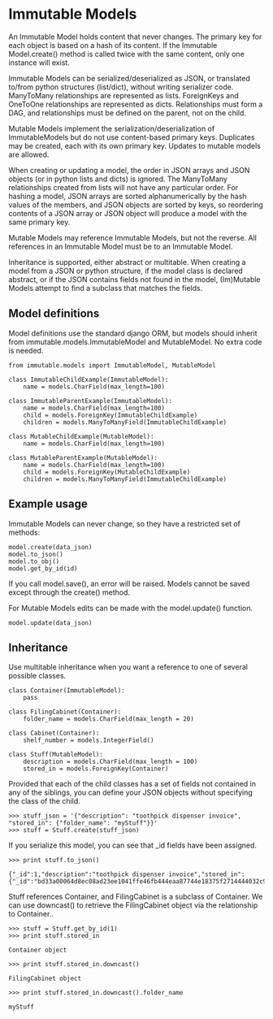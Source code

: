 # Immutable Models

An Immutable Model holds content that never changes. The primary key for each object is based on a hash of its content. If the Immutable Model.create() method is called twice with the same content, only one instance will exist. 

Immutable Models can be serialized/deserialized as JSON, or translated to/from python structures (list/dict), without writing serializer code. ManyToMany relationships are represented as lists. ForeignKeys and OneToOne relationships are represented as dicts. Relationships must form a DAG, and relationships must be defined on the parent, not on the child.

Mutable Models implement the serialization/deserialization of ImmutableModels but do not use content-based primary keys. Duplicates may be created, each with its own primary key. Updates to mutable models are allowed.

When creating or updating a model, the order in JSON arrays and JSON objects (or in python lists and dicts) is ignored. The ManyToMany relationships created from lists will not have any particular order. For hashing a model, JSON arrays are sorted alphanumerically by the hash values of the members, and JSON objects are sorted by keys, so reordering contents of a JSON array or JSON object will produce a model with the same primary key.

Mutable Models may reference Immutable Models, but not the reverse. All references in an Immutable Model must be to an Immutable Model.

Inheritance is supported, either abstract or multitable. When creating a model from a JSON or python structure, if the model class is declared abstract, or if the JSON contains fields not found in the model, (Im)Mutable Models attempt to find a subclass that matches the fields.



## Model definitions
Model definitions use the standard django ORM, but models should inherit from immutable.models.ImmutableModel and MutableModel. No extra code is needed.

```
from immutable.models import ImmutableModel, MutableModel

class ImmutableChildExample(ImmutableModel):
    name = models.CharField(max_length=100)

class ImmutableParentExample(ImmutableModel):
    name = models.CharField(max_length=100)
    child = models.ForeignKey(ImmutableChildExample)
    children = models.ManyToManyField(ImmutableChildExample)

class MutableChildExample(MutableModel):
    name = models.CharField(max_length=100)

class MutableParentExample(MutableModel):
    name = models.CharField(max_length=100)
    child = models.ForeignKey(MutableChildExample)
    children = models.ManyToManyField(ImmutableChildExample)
```
## Example usage
Immutable Models can never change, so they have a restricted set of methods:
```
model.create(data_json)
model.to_json()
model.to_obj()
model.get_by_id(id)
```

If you call model.save(), an error will be raised. Models cannot be saved except through the create() method.

For Mutable Models edits can be made with the model.update() function.
```
model.update(data_json)
```
## Inheritance
Use multitable inheritance when you want a reference to one of several possible classes.
```
class Container(ImmutableModel):
    pass
    
class FilingCabinet(Container):
    folder_name = models.CharField(max_length = 20)
    
class Cabinet(Container):
    shelf_number = models.IntegerField()
    
class Stuff(MutableModel):
    description = models.CharField(max_length = 100)
    stored_in = models.ForeignKey(Container)
```
Provided that each of the child classes has a set of fields not contained in any of the siblings, you can define your JSON objects without specifying the class of the child.
```
>>> stuff_json = '{"description": "toothpick dispenser invoice", "stored_in": {"folder_name": "myStuff"}}'
>>> stuff = Stuff.create(stuff_json)
```
If you serialize this model, you can see that _id fields have been assigned.
```
>>> print stuff.to_json()

{"_id":1,"description":"toothpick dispenser invoice","stored_in":{"_id":"bd33a00064d8ec08ad23ee1041ffe46fb444eaa87744e18375f2714444032c92","folder_name":"myStuff"}}
``` 
Stuff references Container, and FilingCabinet is a subclass of Container. We can use downcast() to retrieve the FilingCabinet object via the relationship to Container..
```
>>> stuff = Stuff.get_by_id(1)
>>> print stuff.stored_in

Container object

>>> print stuff.stored_in.downcast()

FilingCabinet object

>>> print stuff.stored_in.downcast().folder_name

myStuff
``` 
